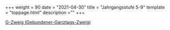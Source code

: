 +++
weight = 90
date = "2021-04-30"
title = "Jahrgangsstufe 5-9"
template = "toppage.html"
description =""
+++

[G-Zweig (Gebundener-Ganztags-Zweig)](/schullebenseiten/g-zweig)